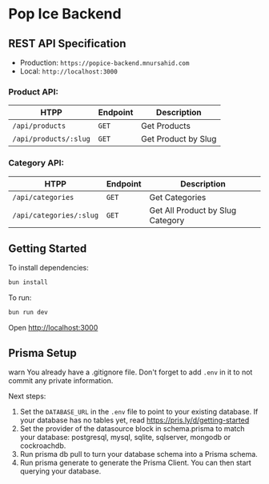 # Pop Ice Backend

## REST API Specification

- Production: `https://popice-backend.mnursahid.com`
- Local: `http://localhost:3000`

### Product API:

| HTPP                  | Endpoint | Description         |
| --------------------- | -------- | ------------------- |
| `/api/products`       | `GET`    | Get Products        |
| `/api/products/:slug` | `GET`    | Get Product by Slug |

### Category API:

| HTPP                    | Endpoint | Description                      |
| ----------------------- | -------- | -------------------------------- |
| `/api/categories`       | `GET`    | Get Categories                   |
| `/api/categories/:slug` | `GET`    | Get All Product by Slug Category |

## Getting Started

To install dependencies:

```sh
bun install
```

To run:

```sh
bun run dev
```

Open <http://localhost:3000>

## Prisma Setup

warn You already have a .gitignore file. Don't forget to add `.env` in it to not commit any private information.

Next steps:

1. Set the `DATABASE_URL` in the `.env` file to point to your existing database. If your database has no tables yet, read <https://pris.ly/d/getting-started>
2. Set the provider of the datasource block in schema.prisma to match your database: postgresql, mysql, sqlite, sqlserver, mongodb or cockroachdb.
3. Run prisma db pull to turn your database schema into a Prisma schema.
4. Run prisma generate to generate the Prisma Client. You can then start querying your database.
